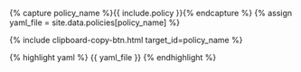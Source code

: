 {% capture policy_name %}{{ include.policy }}{% endcapture %}
{% assign yaml_file = site.data.policies[policy_name] %}

{% include clipboard-copy-btn.html target_id=policy_name %}

<div id='{{ policy_name }}'>
{% highlight yaml %}
{{ yaml_file }}
{% endhighlight %}
</div>
